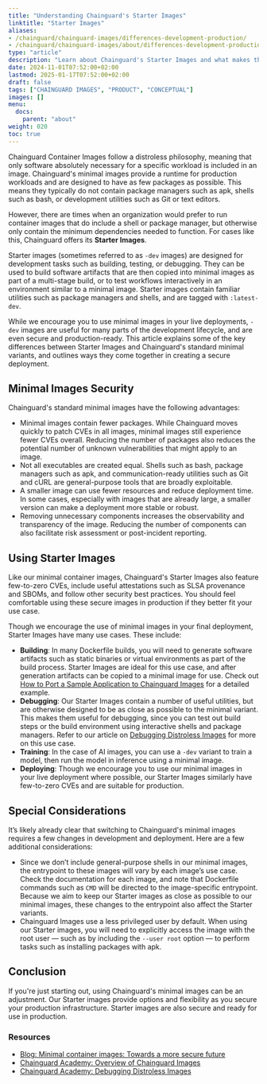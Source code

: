 ```yaml
---
title: "Understanding Chainguard's Starter Images"
linktitle: "Starter Images"
aliases:
- /chainguard/chainguard-images/differences-development-production/
- /chainguard/chainguard-images/about/differences-development-production/
type: "article"
description: "Learn about Chainguard's Starter Images and what makes them different from our regular minimal container images."
date: 2024-11-01T07:52:00+02:00
lastmod: 2025-01-17T07:52:00+02:00
draft: false
tags: ["CHAINGUARD IMAGES", "PRODUCT", "CONCEPTUAL"]
images: []
menu:
  docs:
    parent: "about"
weight: 020
toc: true
---
```


Chainguard Container Images follow a distroless philosophy, meaning that only software absolutely necessary for a specific workload is included in an image. Chainguard's minimal images provide a runtime for production workloads and are designed to have as few packages as possible. This means they typically do not contain package managers such as apk, shells such as bash, or development utilities such as Git or text editors.

However, there are times when an organization would prefer to run container images that do include a shell or package manager, but otherwise only contain the minimum dependencies needed to function. For cases like this, Chainguard offers its **Starter Images**. 

Starter images (sometimes referred to as `-dev` images) are designed for development tasks such as building, testing, or debugging. They can be used to build software artifacts that are then copied into minimal images as part of a multi-stage build, or to test workflows interactively in an environment similar to a minimal image. Starter images contain familiar utilities such as package managers and shells, and are tagged with `:latest-dev`. 

While we encourage you to use minimal images in your live deployments, `-dev` images are useful for many parts of the development lifecycle, and are even secure and production-ready. This article explains some of the key differences between Starter Images and Chainguard's standard minimal variants, and outlines ways they come together in creating a secure deployment.

## Minimal Images Security

Chainguard's standard minimal images have the following advantages:

- Minimal images contain fewer packages. While Chainguard moves quickly to patch CVEs in all images, minimal images still experience fewer CVEs overall. Reducing the number of packages also reduces the potential number of unknown vulnerabilities that might apply to an image.
- Not all executables are created equal. Shells such as bash, package managers such as apk, and communication-ready utilities such as Git and cURL are general-purpose tools that are broadly exploitable.
- A smaller image can use fewer resources and reduce deployment time. In some cases, especially with images that are already large, a smaller version can make a deployment more stable or robust.
- Removing unnecessary components increases the observability and transparency of the image. Reducing the number of components can also facilitate risk assessment or post-incident reporting.


## Using Starter Images

Like our minimal container images, Chainguard's Starter Images also feature few-to-zero CVEs, include useful attestations such as SLSA provenance and SBOMs, and follow other security best practices. You should feel comfortable using these secure images in production if they better fit your use case.

Though we encourage the use of minimal images in your final deployment, Starter Images have many use cases. These include:

- **Building**: In many Dockerfile builds, you will need to generate software artifacts such as static binaries or virtual environments as part of the build process. Starter Images are ideal for this use case, and after generation artifacts can be copied to a minimal image for use. Check out [How to Port a Sample Application to Chainguard Images](/chainguard/migration/porting-apps-to-chainguard/) for a detailed example.
- **Debugging**: Our Starter Images contain a number of useful utilities, but are otherwise designed to be as close as possible to the minimal variant. This makes them useful for debugging, since you can test out build steps or the build environment using interactive shells and package managers. Refer to our article on [Debugging Distroless Images](/chainguard/chainguard-images/troubleshooting/debugging-distroless-images/#1-using-dev--debug-image-variants) for more on this use case.
- **Training**: In the case of AI images, you can use a `-dev` variant to train a model, then run the model in inference using a minimal image.
- **Deploying**: Though we encourage you to use our minimal images in your live deployment where possible, our Starter Images similarly have few-to-zero CVEs and are suitable for production.

## Special Considerations

It’s likely already clear that switching to Chainguard's minimal images requires a few changes in development and deployment. Here are a few additional considerations:

* Since we don’t include general-purpose shells in our minimal images, the entrypoint to these images will vary by each image’s use case. Check the documentation for each image, and note that Dockerfile commands such as `CMD` will be directed to the image-specific entrypoint. Because we aim to keep our Starter images as close as possible to our minimal images, these changes to the entrypoint also affect the Starter variants.
* Chainguard Images use a less privileged user by default. When using our Starter images, you will need to explicitly access the image with the root user — such as by including the `--user root` option — to perform tasks such as installing packages with apk.

## Conclusion

If you're just starting out, using Chainguard's minimal images can be an adjustment. Our Starter images provide options and flexibility as you secure your production infrastructure. Starter images are also secure and ready for use in production.

### Resources

* [Blog: Minimal container images: Towards a more secure future](https://www.chainguard.dev/unchained/minimal-container-images-towards-a-more-secure-future)
* [Chainguard Academy: Overview of Chainguard Images](/chainguard/chainguard-images/overview#why-distroless)
* [Chainguard Academy: Debugging Distroless Images](/chainguard/chainguard-images/debugging-distroless-images/)